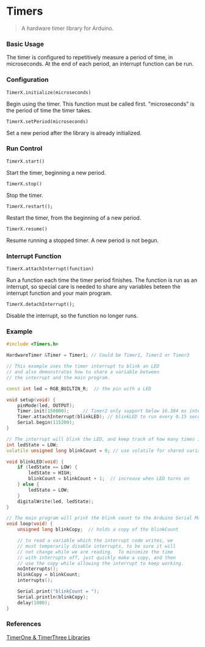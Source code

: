 # Timers
> A hardware timer library for Arduino.

### Basic Usage
The timer is configured to repetitively measure a period of time, in microseconds. At the end of each period, an interrupt function can be run. 

### Configuration

`TimerX.initialize(microseconds)`

Begin using the timer. This function must be called first. "microseconds" is the period of time the timer takes.

`TimerX.setPeriod(microseconds)`

Set a new period after the library is already initialized.

### Run Control

`TimerX.start()`

Start the timer, beginning a new period.

`TimerX.stop()`

Stop the timer.

`TimerX.restart();`

Restart the timer, from the beginning of a new period.

`TimerX.resume()`

Resume running a stopped timer. A new period is not begun.

### Interrupt Function

`TimerX.attachInterrupt(function)`

Run a function each time the timer period finishes. The function is run as an interrupt, so special care is needed to share any variables beteen the interrupt function and your main program.

`TimerX.detachInterrupt();`

Disable the interrupt, so the function no longer runs.

### Example 

```cpp
#include <Timers.h>

HardwareTimer &Timer = Timer1; // Could be Timer1, Timer2 or Timer3

// This example uses the timer interrupt to blink an LED
// and also demonstrates how to share a variable between
// the interrupt and the main program.

const int led = RGB_BUILTIN_R;  // the pin with a LED

void setup(void) {
	pinMode(led, OUTPUT);
	Timer.init(150000);		// Timer2 only support below 16.384 ms interval
	Timer.attachInterrupt(blinkLED); // blinkLED to run every 0.15 seconds
	Serial.begin(115200);
}

// The interrupt will blink the LED, and keep track of how many times it has blinked.
int ledState = LOW;
volatile unsigned long blinkCount = 0; // use volatile for shared variables

void blinkLED(void) {
	if (ledState == LOW) {
		ledState = HIGH;
		blinkCount = blinkCount + 1;  // increase when LED turns on
	} else {
		ledState = LOW;
	}
	digitalWrite(led, ledState);
}

// The main program will print the blink count to the Arduino Serial Monitor
void loop(void) {
	unsigned long blinkCopy;  // holds a copy of the blinkCount

	// to read a variable which the interrupt code writes, we
	// must temporarily disable interrupts, to be sure it will
	// not change while we are reading.  To minimize the time
	// with interrupts off, just quickly make a copy, and then
	// use the copy while allowing the interrupt to keep working.
	noInterrupts();
	blinkCopy = blinkCount;
	interrupts();

	Serial.print("blinkCount = ");
	Serial.println(blinkCopy);
	delay(1000);
}
```

### References
[TimerOne & TimerThree Libraries](https://www.pjrc.com/teensy/td_libs_TimerOne.html)